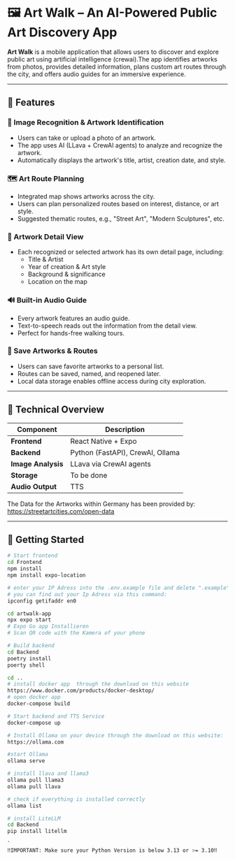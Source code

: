 # 🖼️ Art Walk – An AI-Powered Public Art Discovery App

**Art Walk** is a mobile application that allows users to discover and explore public art using artificial intelligence (crewai).The app identifies artworks from photos, provides detailed information, plans custom art routes through the city, and offers audio guides for an immersive experience.

---

## 📲 Features

### 🎯 Image Recognition & Artwork Identification
- Users can take or upload a photo of an artwork.
- The app uses AI (LLava + CrewAI agents) to analyze and recognize the artwork.
- Automatically displays the artwork's title, artist, creation date, and style.

### 🗺️ Art Route Planning
- Integrated map shows artworks across the city.
- Users can plan personalized routes based on interest, distance, or art style.
- Suggested thematic routes, e.g., "Street Art", "Modern Sculptures", etc.

### 📄 Artwork Detail View
- Each recognized or selected artwork has its own detail page, including:
  - Title & Artist
  - Year of creation & Art style
  - Background & significance
  - Location on the map

### 🔊 Built-in Audio Guide
- Every artwork features an audio guide.
- Text-to-speech reads out the information from the detail view.
- Perfect for hands-free walking tours.

### 💾 Save Artworks & Routes
- Users can save favorite artworks to a personal list.
- Routes can be saved, named, and reopened later.
- Local data storage enables offline access during city exploration.

---

## 🧠 Technical Overview

| Component           | Description                         |
|---------------------|--------------------------------------|
| **Frontend**        | React Native + Expo                  |
| **Backend**         | Python (FastAPI), CrewAI, Ollama     |
| **Image Analysis**  | LLava via CrewAI agents              |
| **Storage**         | To be done                           |
| **Audio Output**    | TTS                        |


The Data for the Artworks within Germany has been provided by:
https://streetartcities.com/open-data

---

## 🚀 Getting Started

```bash
# Start frontend
cd Frontend
npm install
npm install expo-location

# enter your IP Adress into the .env.example file and delete ".example"
# you can find out your Ip Adress via this command:
ipconfig getifaddr en0

cd artwalk-app
npx expo start
# Expo Go app Installieren
# Scan QR code with the Kamera of your phone

# Build backend
cd Backend
poetry install
poerty shell

cd ..
# install docker app  through the download on this website
https://www.docker.com/products/docker-desktop/
# open docker app 
docker-compose build

# Start backend and TTS Service
docker-compose up

# Install Ollama on your device through the download on this website:
https://ollama.com

#start Ollama
ollama serve

# install llava and llama3
ollama pull llama3
ollama pull llava

# check if everything is installed correctly
ollama list

# install LiteLLM
cd Backend
pip install litellm

`
‼️IMPORTANT: Make sure your Python Version is below 3.13 or >= 3.10‼️
